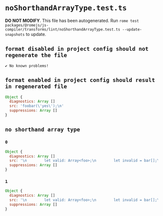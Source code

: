 # `noShorthandArrayType.test.ts`

**DO NOT MODIFY**. This file has been autogenerated. Run `rome test packages/@romejs/js-compiler/transforms/lint/noShorthandArrayType.test.ts --update-snapshots` to update.

## `format disabled in project config should not regenerate the file`

```
✔ No known problems!

```

## `format enabled in project config should result in regenerated file`

```javascript
Object {
  diagnostics: Array []
  src: 'foobar(\'yes\');\n'
  suppressions: Array []
}
```

## `no shorthand array type`

### `0`

```javascript
Object {
  diagnostics: Array []
  src: '\n        let valid: Array<foo>;\n        let invalid = bar[];\n      '
  suppressions: Array []
}
```

### `1`

```javascript
Object {
  diagnostics: Array []
  src: '\n        let valid: Array<foo>;\n        let invalid = bar[];\n      '
  suppressions: Array []
}
```
